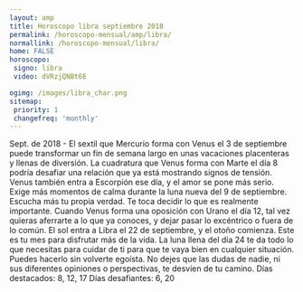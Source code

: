 ```yaml
---
layout: amp
title: Horoscopo libra septiembre 2018 
permalink: /horoscopo-mensual/amp/libra/
normallink: /horoscopo-mensual/libra/
home: FALSE
horoscopo:
 signo: libra
 video: dVRzjQNBt6E

ogimg: /images/libra_char.png
sitemap:
 priority: 1
 changefreq: 'monthly'
---
```



Sept. de 2018 - El sextil que Mercurio forma con Venus el 3 de septiembre puede transformar un fin de semana largo en unas vacaciones placenteras y llenas de diversión. 
La cuadratura que Venus forma con Marte el día 8 podría desafiar una relación que ya está mostrando signos de tensión. Venus también entra a Escorpión ese día, y el amor se pone más serio. 
Exige más momentos de calma durante la luna nueva del 9 de septiembre. Escucha más tu propia verdad. Te toca decidir lo que es realmente importante. 
Cuando Venus forma una oposición con Urano el día 12, tal vez quieras aferrarte a lo que ya conoces, y dejar pasar lo excéntrico o fuera de lo común. 
El sol entra a Libra el 22 de septiembre, y el otoño comienza. Este es tu mes para disfrutar más de la vida. 
La luna llena del día 24 te da todo lo que necesitas para cuidar de ti para que te vaya bien en cualquier situación. Puedes hacerlo sin volverte egoísta. No dejes que las dudas de nadie, ni sus diferentes opiniones o perspectivas, te desvíen de tu camino. 
Días destacados: 8, 12, 17
Días desafiantes: 6, 20
